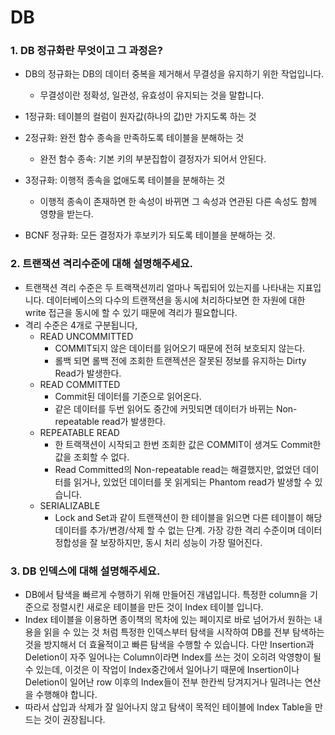 # DB



### 1. DB 정규화란 무엇이고 그 과정은?

- DB의 정규화는 DB의 데이터 중복을 제거해서 무결성을 유지하기 위한 작업입니다.
  - 무결성이란 정확성, 일관성, 유효성이 유지되는 것을 말합니다.
- 1정규화: 테이블의 컬럼이 원자값(하나의 값)만 가지도록 하는 것
- 2정규화: 완전 함수 종속을 만족하도록 테이블을 분해하는 것
  - 완전 함수 종속: 기본 키의 부분집합이 결정자가 되어서 안된다.

- 3정규화: 이행적 종속을 없애도록 테이블을 분해하는 것
  - 이행적 종속이 존재하면 한 속성이 바뀌면 그 속성과 연관된 다른 속성도 함께 영향을 받는다.

- BCNF 정규화: 모든 결정자가 후보키가 되도록 테이블을 분해하는 것.

  



### 2. 트랜잭션 격리수준에 대해 설명해주세요.

- 트랜잭션 격리 수준은 두 트랙잭션끼리 얼마나 독립되어 있는지를 나타내는 지표입니다. 데이터베이스의 다수의 트랜잭션을 동시에 처리하다보면 한 자원에 대한 write 접근을 동시에 할 수 있기 때문에 격리가 필요합니다.
- 격리 수준은 4개로 구분됩니다,
  - READ UNCOMMITTED
    - COMMIT되지 않은 데이터를 읽어오기 때문에 전혀 보호되지 않는다.
    - 롤백 되면 롤백 전에 조회한 트랜젝션은 잘못된 정보를 유지하는 Dirty Read가 발생한다.
  - READ COMMITTED
    - Commit된 데이터를 기준으로 읽어온다.
    - 같은 데이터를 두번 읽어도 중간에 커밋되면 데이터가 바뀌는 Non-repeatable read가 발생한다.
  - REPEATABLE READ
    - 한 트랙잭션이 시작되고 한번 조회한 값은 COMMIT이 생겨도 Commit한 값을 조회할 수 없다.
    - Read Committed의 Non-repeatable read는 해결했지만, 없었던 데이터를 읽거나, 있었던 데이터를 못 읽게되는 Phantom read가 발생할 수 있습니다.
  - SERIALIZABLE
    - Lock and Set과 같이 트랜잭션이 한 테이블을 읽으면 다른 테이블이 해당 데이터를 추가/변경/삭제 할 수 없는 단계. 가장 강한 격리 수준이며 데이터 정합성을 잘 보장하지만, 동시 처리 성능이 가장 떨어진다.



### 3. DB 인덱스에 대해 설명해주세요.

- DB에서 탐색을 빠르게 수행하기 위해 만들어진 개념입니다. 특정한 column을 기준으로 정렬시킨 새로운 테이블을 만든 것이 Index 테이블 입니다.
- Index 테이블을 이용하면 종이책의 목차에 있는 페이지로 바로 넘어가서 원하는 내용을 읽을 수 있는 것 처럼 특정한 인덱스부터 탐색을 시작하여 DB를 전부 탐색하는 것을 방지해서 더 효율적이고 빠른 탐색을 수행할 수 있습니다. 다만 Insertion과 Deletion이 자주 일어나는 Column이라면 Index를 쓰는 것이 오히려 악영향이 될 수 있는데, 이것은 이 작업이 Index중간에서 일어나기 때문에 Insertion이나 Deletion이 일어난 row 이후의 Index들이 전부 한칸씩 당겨지거나 밀려나는 연산을 수행해야 합니다.
- 따라서 삽입과 삭제가 잘 일어나지 않고 탐색이 목적인 테이블에 Index Table을 만드는 것이 권장됩니다.